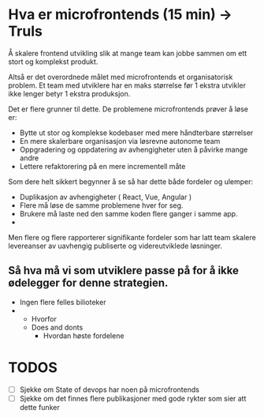# Hva er microfrontends (15 min) -> Truls

Å skalere frontend utvikling slik at mange team kan jobbe sammen om ett stort og komplekst produkt.

Altså er det overordnede målet med microfrontends et organisatorisk problem. Et team med utviklere har en maks størrelse før 1 ekstra utvikler ikke lenger betyr 1 ekstra produksjon.

Det er flere grunner til dette. De problemene microfrontends prøver å løse er:

- Bytte ut stor og komplekse kodebaser med mere håndterbare størrelser
- En mere skalerbare organisasjon via løsrevne autonome team
- Oppgradering og oppdatering av avhengigheter uten å påvirke mange andre
- Lettere refaktorering på en mere incrementell måte

Som dere helt sikkert begynner å se så har dette både fordeler og ulemper:

- Duplikasjon av avhengigheter ( React, Vue, Angular )
- Flere må løse de samme problemene hver for seg.
- Brukere må laste ned den samme koden flere ganger i samme app.
- 

Men flere og flere rapporterer signifikante fordeler som har latt team skalere levereanser av uavhengig publiserte og videreutviklede løsninger.

## Så hva må vi som utviklere passe på for å ikke ødelegger for denne strategien.

- Ingen flere felles bilioteker
- 
  - Hvorfor
  - Does and donts
    - Hvordan høste fordelene

# TODOS

- [ ] Sjekke om State of devops har noen på microfrontends
- [ ] Sjekke om det finnes flere publikasjoner med gode rykter som sier att dette funker

